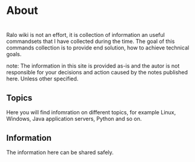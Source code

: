 # About

#
Ralo wiki is not an effort, it is collection of information an useful commandsets that I have collected during the time. The goal of this commands collection is to provide end solution, how to achieve technical goals.

note: The information in this site is provided as-is and the autor is not responsible for your decisions and action caused by the notes published here. Unless other specified.

## Topics
Here you will find infomration on different topics, for example Linux, Windows, Java application servers, Python and so on.

## Information
The information here can be shared safely.